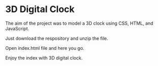 # 3D Digital Clock

The aim of the project was to model a 3D clock using CSS, HTML, and JavaScript. 

Just download the respository and unzip the file.

Open index.html file and here you go.

Enjoy the index with 3D digital clock.

